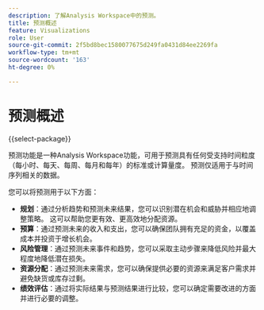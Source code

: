 ```yaml
---
description: 了解Analysis Workspace中的预测。
title: 预测概述
feature: Visualizations
role: User
source-git-commit: 2f5bd8bec1580077675d249fa0431d84ee2269fa
workflow-type: tm+mt
source-wordcount: '163'
ht-degree: 0%

---
```


# 预测概述



{{select-package}}

预测功能是一种Analysis Workspace功能，可用于预测具有任何受支持时间粒度（每小时、每天、每周、每月和每年）的标准或计算量度。 预测仅适用于与时间序列相关的数据。

您可以将预测用于以下方面：

* **规划**：通过分析趋势和预测未来结果，您可以识别潜在机会和威胁并相应地调整策略。 这可以帮助您更有效、更高效地分配资源。
* **预算**：通过预测未来的收入和支出，您可以确保团队拥有充足的资金，以覆盖成本并投资于增长机会。
* **风险管理**：通过预测未来事件和趋势，您可以采取主动步骤来降低风险并最大程度地降低潜在损失。
* **资源分配**：通过预测未来需求，您可以确保提供必要的资源来满足客户需求并避免缺货或库存过剩。
* **绩效评估**：通过将实际结果与预测结果进行比较，您可以确定需要改进的方面并进行必要的调整。


